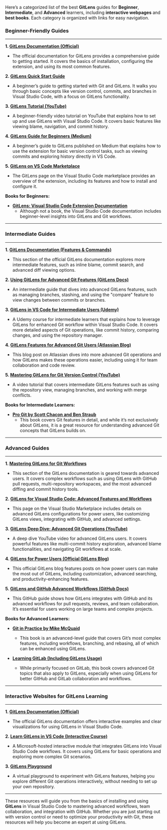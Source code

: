 Here’s a categorized list of the best **GitLens** guides for **Beginner**, **Intermediate**, and **Advanced** learners, including **interactive webpages** and **best books**. Each category is organized with links for easy navigation.

### **Beginner-Friendly Guides**
---
**1. [GitLens Documentation (Official)](https://gitlens.ampproject.org/)**
   - The official documentation for GitLens provides a comprehensive guide to getting started. It covers the basics of installation, configuring the extension, and using its most common features.

**2. [GitLens Quick Start Guide](https://code.visualstudio.com/docs/editor/versioncontrol)**
   - A beginner’s guide to getting started with Git and GitLens. It walks you through basic concepts like version control, commits, and branches in Visual Studio Code, with a focus on GitLens functionality.

**3. [GitLens Tutorial (YouTube)](https://www.youtube.com/watch?v=2s1X0ZGgBxI)**
   - A beginner-friendly video tutorial on YouTube that explains how to set up and use GitLens with Visual Studio Code. It covers basic features like viewing blame, navigation, and commit history.

**4. [GitLens Guide for Beginners (Medium)](https://medium.com/)**
   - A beginner’s guide to GitLens published on Medium that explains how to use the extension for basic version control tasks, such as viewing commits and exploring history directly in VS Code.

**5. [GitLens on VS Code Marketplace](https://marketplace.visualstudio.com/items?itemName=eamodio.gitlens)**
   - The GitLens page on the Visual Studio Code marketplace provides an overview of the extension, including its features and how to install and configure it.

**Books for Beginners:**
   - **[GitLens: Visual Studio Code Extension Documentation](https://code.visualstudio.com/docs/editor/versioncontrol)**
     - Although not a book, the Visual Studio Code documentation includes beginner-level insights into GitLens and Git workflows.

---

### **Intermediate Guides**
---
**1. [GitLens Documentation (Features & Commands)](https://gitlens.ampproject.org/)**
   - This section of the official GitLens documentation explores more intermediate features, such as inline blame, commit search, and advanced diff viewing options.

**2. [Using GitLens for Advanced Git Features (GitLens Docs)](https://gitlens.ampproject.org/docs)**
   - An intermediate guide that dives into advanced GitLens features, such as managing branches, stashing, and using the "compare" feature to view changes between commits or branches.

**3. [GitLens in VS Code for Intermediate Users (Udemy)](https://www.udemy.com/course/git-and-github-for-web-developers/)**
   - A Udemy course for intermediate learners that explains how to leverage GitLens for enhanced Git workflow within Visual Studio Code. It covers more detailed aspects of Git operations, like commit history, comparing changes, and using the repository manager.

**4. [GitLens Features for Advanced Git Users (Atlassian Blog)](https://www.atlassian.com/git/tutorials)**
   - This blog post on Atlassian dives into more advanced Git operations and how GitLens makes these operations easier, including using it for team collaboration and code review.

**5. [Mastering GitLens for Git Version Control (YouTube)](https://www.youtube.com/watch?v=4dm9gquA5z0)**
   - A video tutorial that covers intermediate GitLens features such as using the repository view, managing branches, and working with merge conflicts.

**Books for Intermediate Learners:**
   - **[Pro Git by Scott Chacon and Ben Straub](https://www.amazon.com/Pro-Git-Scott-Chacon/dp/1484200772)**
     - This book covers Git features in detail, and while it’s not exclusively about GitLens, it is a great resource for understanding advanced Git concepts that GitLens builds on.

---

### **Advanced Guides**
---
**1. [Mastering GitLens for Git Workflows](https://gitlens.ampproject.org/docs)**
   - This section of the GitLens documentation is geared towards advanced users. It covers complex workflows such as using GitLens with GitHub pull requests, multi-repository workspaces, and the most advanced diffing and commit history tools.

**2. [GitLens for Visual Studio Code: Advanced Features and Workflows](https://marketplace.visualstudio.com/items?itemName=eamodio.gitlens)**
   - This page on the Visual Studio Marketplace includes details on advanced GitLens configurations for power users, like customizing GitLens views, integrating with GitHub, and advanced settings.

**3. [GitLens Deep Dive: Advanced Git Operations (YouTube)](https://www.youtube.com/watch?v=G0v-tVwFWkQ)**
   - A deep dive YouTube video for advanced GitLens users. It covers powerful features like multi-commit history exploration, advanced blame functionalities, and navigating Git workflows at scale.

**4. [GitLens for Power Users (Official GitLens Blog)](https://gitlens.ampproject.org/blog)**
   - This official GitLens blog features posts on how power users can make the most out of GitLens, including customization, advanced searching, and productivity-enhancing features.

**5. [GitLens and GitHub Advanced Workflows (GitHub Docs)](https://docs.github.com/en/github)**
   - This GitHub guide shows how GitLens integrates with GitHub and its advanced workflows for pull requests, reviews, and team collaboration. It’s essential for users working on large teams and complex projects.

**Books for Advanced Learners:**
   - **[Git in Practice by Mike McQuaid](https://www.amazon.com/Git-Practice-Working-Developers-Hands/dp/1617292112)**
     - This book is an advanced-level guide that covers Git’s most complex features, including workflows, branching, and rebasing, all of which can be enhanced using GitLens.
   
   - **[Learning GitLab (Including GitLens Usage)](https://www.amazon.com/Learning-GitLab-Implementing-DevOps-Projects/dp/1801073022)**
     - While primarily focused on GitLab, this book covers advanced Git topics that also apply to GitLens, especially when using GitLens for better GitHub and GitLab collaboration and workflows.

---

### **Interactive Websites for GitLens Learning**
---
**1. [GitLens Documentation (Official)](https://gitlens.ampproject.org/docs)**
   - The official GitLens documentation offers interactive examples and clear visualizations for using GitLens in Visual Studio Code.

**2. [Learn GitLens in VS Code (Interactive Course)](https://learn.microsoft.com/en-us/learn/modules/get-started-with-git-in-vscode/)**
   - A Microsoft-hosted interactive module that integrates GitLens into Visual Studio Code workflows. It covers using GitLens for basic operations and exploring more complex Git scenarios.

**3. [GitLens Playground](https://gitlens.ampproject.org/)**
   - A virtual playground to experiment with GitLens features, helping you explore different Git operations interactively, without needing to set up your own repository.

---

These resources will guide you from the basics of installing and using **GitLens** in Visual Studio Code to mastering advanced workflows, team collaboration, and integration with GitHub. Whether you are just starting out with version control or need to optimize your productivity with Git, these resources will help you become an expert at using GitLens.